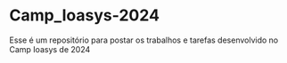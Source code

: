 # Camp_Ioasys-2024
Esse é um repositório para postar os trabalhos e tarefas desenvolvido no Camp Ioasys de 2024
